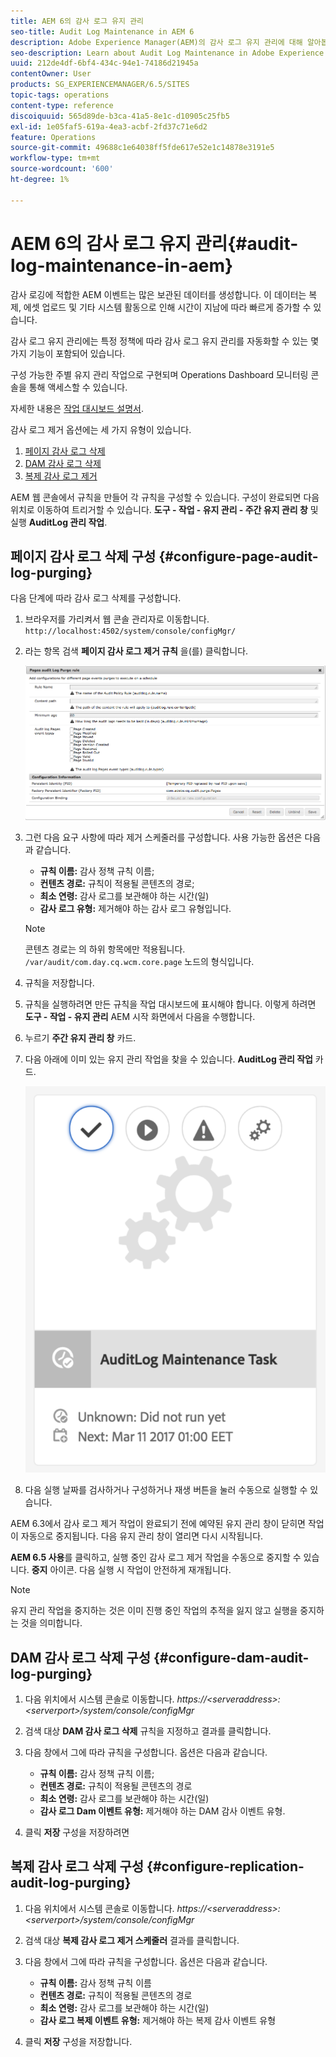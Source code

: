 ```yaml
---
title: AEM 6의 감사 로그 유지 관리
seo-title: Audit Log Maintenance in AEM 6
description: Adobe Experience Manager(AEM)의 감사 로그 유지 관리에 대해 알아봅니다.
seo-description: Learn about Audit Log Maintenance in Adobe Experience Manager (AEM).
uuid: 212de4df-6bf4-434c-94e1-74186d21945a
contentOwner: User
products: SG_EXPERIENCEMANAGER/6.5/SITES
topic-tags: operations
content-type: reference
discoiquuid: 565d89de-b3ca-41a5-8e1c-d10905c25fb5
exl-id: 1e05faf5-619a-4ea3-acbf-2fd37c71e6d2
feature: Operations
source-git-commit: 49688c1e64038ff5fde617e52e1c14878e3191e5
workflow-type: tm+mt
source-wordcount: '600'
ht-degree: 1%

---
```


# AEM 6의 감사 로그 유지 관리{#audit-log-maintenance-in-aem}

감사 로깅에 적합한 AEM 이벤트는 많은 보관된 데이터를 생성합니다. 이 데이터는 복제, 에셋 업로드 및 기타 시스템 활동으로 인해 시간이 지남에 따라 빠르게 증가할 수 있습니다.

감사 로그 유지 관리에는 특정 정책에 따라 감사 로그 유지 관리를 자동화할 수 있는 몇 가지 기능이 포함되어 있습니다.

구성 가능한 주별 유지 관리 작업으로 구현되며 Operations Dashboard 모니터링 콘솔을 통해 액세스할 수 있습니다.

자세한 내용은 [작업 대시보드 설명서](/help/sites-administering/operations-dashboard.md).

감사 로그 제거 옵션에는 세 가지 유형이 있습니다.

1. [페이지 감사 로그 삭제](/help/sites-administering/operations-audit-log.md#configure-page-audit-log-purging)
1. [DAM 감사 로그 삭제](/help/sites-administering/operations-audit-log.md#configure-dam-audit-log-purging)
1. [복제 감사 로그 제거](/help/sites-administering/operations-audit-log.md#configure-replication-audit-log-purging)

AEM 웹 콘솔에서 규칙을 만들어 각 규칙을 구성할 수 있습니다. 구성이 완료되면 다음 위치로 이동하여 트리거할 수 있습니다. **도구 - 작업 - 유지 관리 - 주간 유지 관리 창** 및 실행 **AuditLog 관리 작업**.

## 페이지 감사 로그 삭제 구성 {#configure-page-audit-log-purging}

다음 단계에 따라 감사 로그 삭제를 구성합니다.

1. 브라우저를 가리켜서 웹 콘솔 관리자로 이동합니다. `http://localhost:4502/system/console/configMgr/`

1. 라는 항목 검색 **페이지 감사 로그 제거 규칙** 을(를) 클릭합니다.

   ![chlimage_1-365](assets/chlimage_1-365.png)

1. 그런 다음 요구 사항에 따라 제거 스케줄러를 구성합니다. 사용 가능한 옵션은 다음과 같습니다.

   * **규칙 이름:** 감사 정책 규칙 이름;
   * **컨텐츠 경로:** 규칙이 적용될 콘텐츠의 경로;
   * **최소 연령:** 감사 로그를 보관해야 하는 시간(일)
   * **감사 로그 유형:** 제거해야 하는 감사 로그 유형입니다.

   >[!NOTE]
   >
   >콘텐츠 경로는 의 하위 항목에만 적용됩니다. `/var/audit/com.day.cq.wcm.core.page` 노드의 형식입니다.

1. 규칙을 저장합니다.
1. 규칙을 실행하려면 만든 규칙을 작업 대시보드에 표시해야 합니다. 이렇게 하려면 **도구 - 작업 - 유지 관리** AEM 시작 화면에서 다음을 수행합니다.

1. 누르기 **주간 유지 관리 창** 카드.

1. 다음 아래에 이미 있는 유지 관리 작업을 찾을 수 있습니다. **AuditLog 관리 작업** 카드.

   ![chlimage_1-366](assets/chlimage_1-366.png)

1. 다음 실행 날짜를 검사하거나 구성하거나 재생 버튼을 눌러 수동으로 실행할 수 있습니다.

AEM 6.3에서 감사 로그 제거 작업이 완료되기 전에 예약된 유지 관리 창이 닫히면 작업이 자동으로 중지됩니다. 다음 유지 관리 창이 열리면 다시 시작됩니다.

**AEM 6.5 사용**&#x200B;를 클릭하고, 실행 중인 감사 로그 제거 작업을 수동으로 중지할 수 있습니다. **중지** 아이콘. 다음 실행 시 작업이 안전하게 재개됩니다.

>[!NOTE]
>
>유지 관리 작업을 중지하는 것은 이미 진행 중인 작업의 추적을 잃지 않고 실행을 중지하는 것을 의미합니다.

## DAM 감사 로그 삭제 구성 {#configure-dam-audit-log-purging}

1. 다음 위치에서 시스템 콘솔로 이동합니다. *https://&lt;serveraddress>:&lt;serverport>/system/console/configMgr*
1. 검색 대상 **DAM 감사 로그 삭제** 규칙을 지정하고 결과를 클릭합니다.
1. 다음 창에서 그에 따라 규칙을 구성합니다. 옵션은 다음과 같습니다.

   * **규칙 이름:** 감사 정책 규칙 이름;
   * **컨텐츠 경로:** 규칙이 적용될 콘텐츠의 경로
   * **최소 연령:** 감사 로그를 보관해야 하는 시간(일)
   * **감사 로그 Dam 이벤트 유형:** 제거해야 하는 DAM 감사 이벤트 유형.

1. 클릭 **저장** 구성을 저장하려면

## 복제 감사 로그 삭제 구성  {#configure-replication-audit-log-purging}

1. 다음 위치에서 시스템 콘솔로 이동합니다. *https://&lt;serveraddress>:&lt;serverport>/system/console/configMgr*
1. 검색 대상 **복제 감사 로그 제거 스케줄러** 결과를 클릭합니다.
1. 다음 창에서 그에 따라 규칙을 구성합니다. 옵션은 다음과 같습니다.

   * **규칙 이름:** 감사 정책 규칙 이름
   * **컨텐츠 경로:** 규칙이 적용될 콘텐츠의 경로
   * **최소 연령:** 감사 로그를 보관해야 하는 시간(일)
   * **감사 로그 복제 이벤트 유형:** 제거해야 하는 복제 감사 이벤트 유형

1. 클릭 **저장** 구성을 저장합니다.

